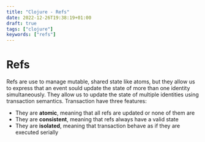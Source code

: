 ```yaml
---
title: "Clojure - Refs"
date: 2022-12-26T19:38:19+01:00
draft: true
tags: ["clojure"]
keywords: ["refs"]
---
```


# Refs

Refs are use to manage mutable, shared state like atoms, but they allow us to express that 
an event sould update the state of more than one identity simultaneously. They allow us to 
update the state of multiple identities using transaction semantics. Transaction have three 
features: 
* They are **atomic**, meaning that all refs are updated or none of them are
* They are **consistent**, meaning that refs always have a valid state
* They are **isolated**, meaning that transaction behave as if they are executed serially
